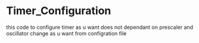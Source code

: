 # Timer_Configuration
this code to configure timer as u want does not dependant on prescaler and oscillator change as u want from configration file 
